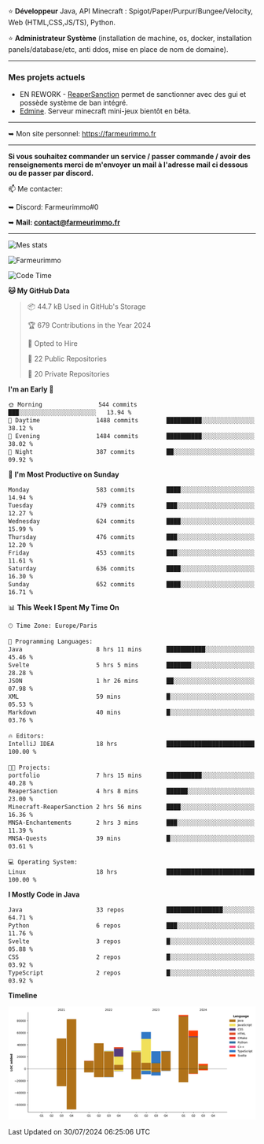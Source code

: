 ⭐ **Développeur** Java, API Minecraft : Spigot/Paper/Purpur/Bungee/Velocity, Web (HTML,CSS,JS/TS), Python.

⭐ **Administrateur Système** (installation de machine, os, docker, installation panels/database/etc, anti ddos, mise en place de nom de domaine).

---

### Mes projets actuels
- EN REWORK - [ReaperSanction](https://www.spigotmc.org/resources/reapersanction.89580/) permet de sanctionner avec des gui et possède système de ban intégré.
- [Edmine](https://edmine.net). Serveur minecraft mini-jeux bientôt en bêta.

---

➥ Mon site personnel: https://farmeurimmo.fr

---

**Si vous souhaitez commander un service / passer commande / avoir des renseignements merci de m'envoyer un mail à l'adresse mail ci dessous ou de passer par discord.**

📫 Me contacter:
 
   ➥ Discord: Farmeurimmo#0
   
   ➥ **Mail: contact@farmeurimmo.fr**

---

![Mes stats](https://github-readme-stats.farmeurimmo.fr/api?username=Farmeurimmo&count_private=true&show_icons=true&theme=radical)

<img src="https://komarev.com/ghpvc/?username=Farmeurimmo" alt="Farmeurimmo" />

<!--START_SECTION:waka-->
![Code Time](http://img.shields.io/badge/Code%20Time-1%2C447%20hrs%2012%20mins-blue)

**🐱 My GitHub Data** 

> 📦 44.7 kB Used in GitHub's Storage 
 > 
> 🏆 679 Contributions in the Year 2024
 > 
> 💼 Opted to Hire
 > 
> 📜 22 Public Repositories 
 > 
> 🔑 20 Private Repositories 
 > 
**I'm an Early 🐤** 

```text
🌞 Morning                544 commits         ███░░░░░░░░░░░░░░░░░░░░░░   13.94 % 
🌆 Daytime                1488 commits        ██████████░░░░░░░░░░░░░░░   38.12 % 
🌃 Evening                1484 commits        ██████████░░░░░░░░░░░░░░░   38.02 % 
🌙 Night                  387 commits         ██░░░░░░░░░░░░░░░░░░░░░░░   09.92 % 
```
📅 **I'm Most Productive on Sunday** 

```text
Monday                   583 commits         ████░░░░░░░░░░░░░░░░░░░░░   14.94 % 
Tuesday                  479 commits         ███░░░░░░░░░░░░░░░░░░░░░░   12.27 % 
Wednesday                624 commits         ████░░░░░░░░░░░░░░░░░░░░░   15.99 % 
Thursday                 476 commits         ███░░░░░░░░░░░░░░░░░░░░░░   12.20 % 
Friday                   453 commits         ███░░░░░░░░░░░░░░░░░░░░░░   11.61 % 
Saturday                 636 commits         ████░░░░░░░░░░░░░░░░░░░░░   16.30 % 
Sunday                   652 commits         ████░░░░░░░░░░░░░░░░░░░░░   16.71 % 
```


📊 **This Week I Spent My Time On** 

```text
🕑︎ Time Zone: Europe/Paris

💬 Programming Languages: 
Java                     8 hrs 11 mins       ███████████░░░░░░░░░░░░░░   45.46 % 
Svelte                   5 hrs 5 mins        ███████░░░░░░░░░░░░░░░░░░   28.28 % 
JSON                     1 hr 26 mins        ██░░░░░░░░░░░░░░░░░░░░░░░   07.98 % 
XML                      59 mins             █░░░░░░░░░░░░░░░░░░░░░░░░   05.53 % 
Markdown                 40 mins             █░░░░░░░░░░░░░░░░░░░░░░░░   03.76 % 

🔥 Editors: 
IntelliJ IDEA            18 hrs              █████████████████████████   100.00 % 

🐱‍💻 Projects: 
portfolio                7 hrs 15 mins       ██████████░░░░░░░░░░░░░░░   40.28 % 
ReaperSanction           4 hrs 8 mins        ██████░░░░░░░░░░░░░░░░░░░   23.00 % 
Minecraft-ReaperSanction 2 hrs 56 mins       ████░░░░░░░░░░░░░░░░░░░░░   16.36 % 
MNSA-Enchantements       2 hrs 3 mins        ███░░░░░░░░░░░░░░░░░░░░░░   11.39 % 
MNSA-Quests              39 mins             █░░░░░░░░░░░░░░░░░░░░░░░░   03.61 % 

💻 Operating System: 
Linux                    18 hrs              █████████████████████████   100.00 % 
```

**I Mostly Code in Java** 

```text
Java                     33 repos            ████████████████░░░░░░░░░   64.71 % 
Python                   6 repos             ███░░░░░░░░░░░░░░░░░░░░░░   11.76 % 
Svelte                   3 repos             █░░░░░░░░░░░░░░░░░░░░░░░░   05.88 % 
CSS                      2 repos             █░░░░░░░░░░░░░░░░░░░░░░░░   03.92 % 
TypeScript               2 repos             █░░░░░░░░░░░░░░░░░░░░░░░░   03.92 % 
```



**Timeline**

![Lines of Code chart](https://raw.githubusercontent.com/Farmeurimmo/Farmeurimmo/main/assets/bar_graph.png)


 Last Updated on 30/07/2024 06:25:06 UTC
<!--END_SECTION:waka-->
